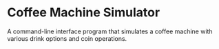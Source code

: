 # Coffee Machine Simulator

A command-line interface program that simulates a coffee machine with various drink options and coin operations.
